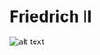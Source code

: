 # Friedrich II
![alt text](https://upload.wikimedia.org/wikipedia/commons/9/90/Friedrich_Zweite_Alt.jpg)
